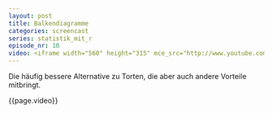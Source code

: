 ```yaml
---
layout: post
title: Balkendiagramme
categories: screencast
series: statistik_mit_r
episode_nr: 10
video: <iframe width="560" height="315" mce_src="http://www.youtube.com/embed/yW6zotieYmc" frameborder="0" allowfullscreen="" src="http://www.youtube.com/embed/yW6zotieYmc"></iframe>
---
```


Die häufig bessere Alternative zu Torten, die aber auch andere Vorteile mitbringt.
<!--more-->
{{page.video}}
